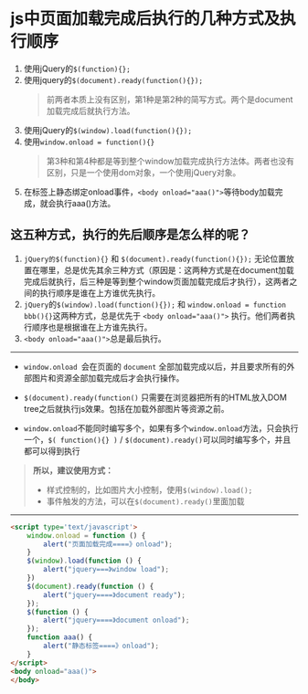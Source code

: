 # js中页面加载完成后执行的几种方式及执行顺序



1. 使用jQuery的`$(function){};`
2. 使用jquery的`$(document).ready(function(){});`
   > 前两者本质上没有区别，第1种是第2种的简写方式。两个是document加载完成后就执行方法。
3. 使用jQuery的`$(window).load(function(){});`
4. 使用`window.onload = function(){}`
   > 第3种和第4种都是等到整个window加载完成执行方法体。两者也没有区别，只是一个使用dom对象，一个使用jQuery对象。
5. 在标签上静态绑定onload事件，`<body onload="aaa()">`等待body加载完成，就会执行aaa()方法。

## 这五种方式，执行的先后顺序是怎么样的呢？

1. `jQuery的$(function){}` 和 `$(document).ready(function(){});`
   无论位置放置在哪里，总是优先其余三种方式（原因是：这两种方式是在document加载完成后就执行，后三种是等到整个window页面加载完成后才执行），这两者之间的执行顺序是谁在上方谁优先执行。
2. `jQuery`的`$(window).load(function(){});` 和 `window.onload = function bbb(){}`这两种方式，总是优先于 `<body onload="aaa()">` 执行。他们两者执行顺序也是根据谁在上方谁先执行。
3. `<body onload="aaa()">`总是最后执行。

---

- `window.onload `会在页面的 `document` 全部加载完成以后，并且要求所有的外部图片和资源全部加载完成后才会执行操作。

- `$(document).ready(function()` 只需要在浏览器把所有的HTML放入DOM tree之后就执行js效果。包括在加载外部图片等资源之前。

- `window.onload`不能同时编写多个，如果有多个`window.onload`方法，只会执行一个，`$( function(){} )` / `$(document).ready()`可以同时编写多个，并且都可以得到执行

> **所以，建议使用方式：**
>
> - 样式控制的，比如图片大小控制，使用`$(window).load();`
> - 事件触发的方法，可以在`$(document).ready()`里面加载

---

```html
<script type='text/javascript'>
    window.onload = function () {
        alert("页面加载完成====》onload");
    }
    $(window).load(function () {
        alert("jquery===》window load");
    })
    $(document).ready(function () {
        alert("jquery====》document ready");
    });
    $(function () {
        alert("jquery====》document onload");
    });
    function aaa() {
        alert("静态标签====》onload");
    }
</script>
<body onload="aaa()">
</body>
```